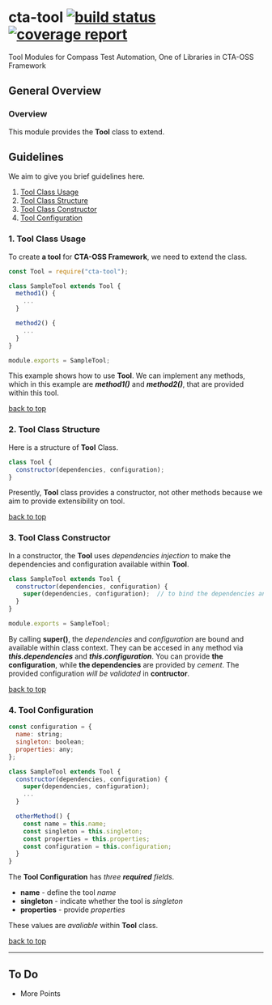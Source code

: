 # cta-tool [ ![build status](https://git.sami.int.thomsonreuters.com/compass/cta-tool/badges/master/build.svg)](https://git.sami.int.thomsonreuters.com/compass/cta-tool/commits/master) [![coverage report](https://git.sami.int.thomsonreuters.com/compass/cta-tool/badges/master/coverage.svg)](https://git.sami.int.thomsonreuters.com/compass/cta-tool/commits/master)

Tool Modules for Compass Test Automation, One of Libraries in CTA-OSS Framework

## General Overview

### Overview

This module provides the **Tool** class to extend.

## Guidelines

We aim to give you brief guidelines here.

1. [Tool Class Usage](#1-tool-class-usage)
1. [Tool Class Structure](#2-tool-class-structure)
1. [Tool Class Constructor](#3-tool-class-constructor)
1. [Tool Configuration](#4-tool-configuration)

### 1. Tool Class Usage

To create **a tool** for **CTA-OSS Framework**, we need to extend the class.

```javascript
const Tool = require("cta-tool");

class SampleTool extends Tool {
  method1() {
    ...
  }

  method2() {
    ...
  }
}

module.exports = SampleTool;
```

This example shows how to use **Tool**. We can implement any methods, which in this example are **_method1()_** and **_method2()_**, that are provided within this tool.

[back to top](#guidelines)

### 2. Tool Class Structure

Here is a structure of **Tool** Class.

```javascript
class Tool {
  constructor(dependencies, configuration);
}
```

Presently, **Tool** class provides a constructor, not other methods because we aim to provide extensibility on tool.

[back to top](#guidelines)

### 3. Tool Class Constructor

In a constructor, the **Tool** uses _dependencies injection_ to make the dependencies and configuration available within **Tool**.

```javascript
class SampleTool extends Tool {
  constructor(dependencies, configuration) {
    super(dependencies, configuration);  // to bind the dependencies and configuration
  }
}

module.exports = SampleTool;
```

By calling **super()**, the _dependencies_ and _configuration_ are bound and available within class context. They can be accesed in any method via **_this.dependencies_** and **_this.configuration_**. You can provide **the configuration**, while **the dependencies** are provided by _cement_. The provided configuration _will be validated_ in **contructor**.

[back to top](#guidelines)

### 4. Tool Configuration

```javascript
const configuration = {
  name: string;
  singleton: boolean;
  properties: any;
};

class SampleTool extends Tool {
  constructor(dependencies, configuration) {
    super(dependencies, configuration);
    ...
  }

  otherMethod() {
    const name = this.name;
    const singleton = this.singleton;
    const properties = this.properties;
    const configuration = this.configuration;
  }
}
```

The **Tool Configuration** has _three **required** fields_.

- **name** - define the tool _name_
- **singleton** - indicate whether the tool is _singleton_
- **properties** - provide _properties_

These values are _avaliable_ within **Tool** class.

[back to top](#guidelines)

------

## To Do



* More Points